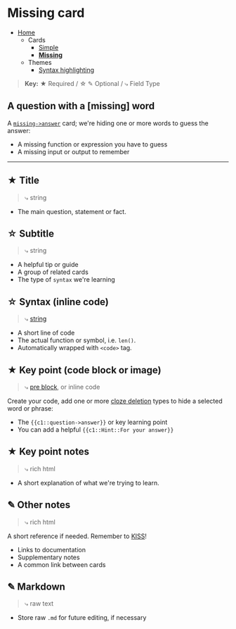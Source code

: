 # Missing card

- [Home](../../../README.md)
    - Cards
      + [Simple](../simple/index.md)
      + **[Missing](../missing/index.md)**
    - Themes
      + [Syntax highlighting](../highlight/index.md)


> **Key:** ★ Required / ☆ ✎ Optional / ⤷ Field Type

## A question with a [missing] word

A [`missing->answer`](https://apps.ankiweb.net/docs/manual.html#cloze-deletion) card; we're hiding one or more words to guess the answer:

- A missing function or expression you have to guess
- A missing input or output to remember




----

## ★ Title

> ⤷ string

- The main question, statement or fact.


## ☆ Subtitle

> ⤷ string

- A helpful tip or guide
- A group of related cards
- The type of `syntax` we're learning


## ☆ Syntax (inline code)

> ⤷ [string](../highlight/index.md#basic-syntax-highlighting)

- A short line of code
- The actual function or symbol, i.e. `len()`.
- Automatically wrapped with `<code>` tag.


## ★ Key point (code block or image)

> ⤷ [pre block](../highlight/index.md#full-syntax-highlighting), or inline code

Create your code, add one or more [cloze deletion](https://apps.ankiweb.net/docs/manual.html#cloze-deletion) types to hide a selected word or phrase:

- The `{{c1::question->answer}}` or key learning point
- You can add a helpful `{{c1::Hint::For your answer}}`


## ★ Key point notes

> ⤷ rich html

- A short explanation of what we're trying to learn.


## ✎ Other notes

> ⤷ rich html

A short reference if needed. Remember to [KISS](../../../#keep-it-simple-stupid)!

- Links to documentation
- Supplementary notes
- A common link between cards


## ✎ Markdown

> ⤷ raw text

- Store raw `.md` for future editing, if necessary
